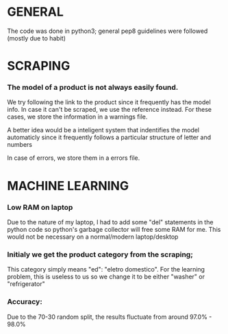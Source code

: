 # GENERAL
The code was done in python3; general pep8 guidelines were followed (mostly due to habit)

# SCRAPING
### The model of a product is not always easily found.
We try following the link to the product since it frequently has the model info.
In case it can't be scraped, we use the reference instead.  For these cases, we store the information in a warnings file.

A better idea would be a inteligent system that indentifies the model automaticly since it frequently follows a particular structure of letter and numbers

In case of errors, we store them in a errors file.

# MACHINE LEARNING
### Low RAM on laptop
Due to the nature of my laptop, I had to add some "del" statements in the python code so python's garbage collector will free some RAM for me. This would not be necessary on a normal/modern laptop/desktop

### Initialy we get the product category from the scraping;
This category simply means "ed": "eletro domestico". For the learning problem, this is useless to us so we change it to
be either "washer" or "refrigerator"

### Accuracy:
Due to the 70-30 random split, the results fluctuate from around 97.0% - 98.0%
